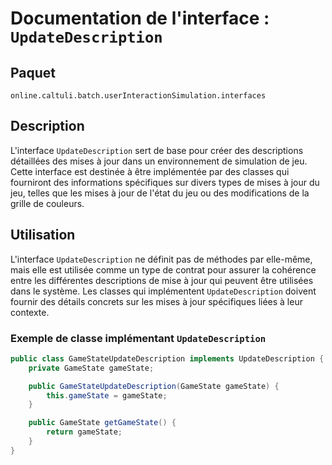 # Documentation de l'interface : `UpdateDescription`

## Paquet
`online.caltuli.batch.userInteractionSimulation.interfaces`

## Description
L'interface `UpdateDescription` sert de base pour créer des descriptions détaillées des mises à jour dans un environnement de simulation de jeu. Cette interface est destinée à être implémentée par des classes qui fourniront des informations spécifiques sur divers types de mises à jour du jeu, telles que les mises à jour de l'état du jeu ou des modifications de la grille de couleurs.

## Utilisation
L'interface `UpdateDescription` ne définit pas de méthodes par elle-même, mais elle est utilisée comme un type de contrat pour assurer la cohérence entre les différentes descriptions de mise à jour qui peuvent être utilisées dans le système. Les classes qui implémentent `UpdateDescription` doivent fournir des détails concrets sur les mises à jour spécifiques liées à leur contexte.

### Exemple de classe implémentant `UpdateDescription`
```java
public class GameStateUpdateDescription implements UpdateDescription {
    private GameState gameState;

    public GameStateUpdateDescription(GameState gameState) {
        this.gameState = gameState;
    }

    public GameState getGameState() {
        return gameState;
    }
}
